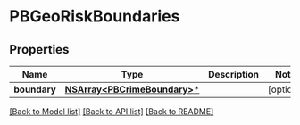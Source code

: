 # PBGeoRiskBoundaries

## Properties
Name | Type | Description | Notes
------------ | ------------- | ------------- | -------------
**boundary** | [**NSArray&lt;PBCrimeBoundary&gt;***](PBCrimeBoundary.md) |  | [optional] 

[[Back to Model list]](../README.md#documentation-for-models) [[Back to API list]](../README.md#documentation-for-api-endpoints) [[Back to README]](../README.md)


